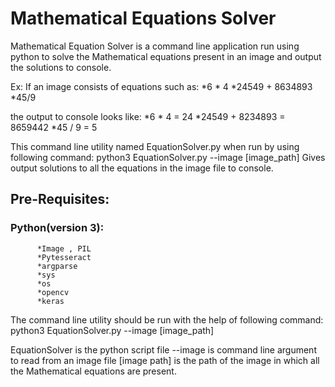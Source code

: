 # Mathematical Equations Solver
Mathematical Equation Solver is a command line application run using python to solve the Mathematical equations present in an image and output the solutions to console.

Ex:
  If an image consists of equations such as:
    *6 * 4
    *24549 + 8634893
    *45/9
    
  the output to console looks like:
    *6 * 4 = 24
    *24549 + 8234893 = 8659442
    *45 / 9 = 5
    

This command line utility named EquationSolver.py when run by using following command:
        python3 EquationSolver.py --image [image_path]
Gives output solutions to all the equations in the image file to console.

## Pre-Requisites:
   ### Python(version 3):
          *Image , PIL
          *Pytesseract
          *argparse
          *sys
          *os
          *opencv
          *keras
          
The command line utility should be run with the help of following command:
         python3 EquationSolver.py --image [image_path]
        
EquationSolver is the python script file
--image is command line argument to read from an image file
[image path] is the path of the image in which all the Mathematical equations are present.

